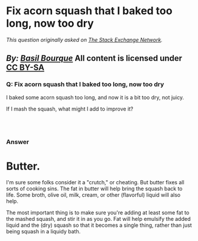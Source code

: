 # Fix acorn squash that I baked too long, now too dry

_This question originally asked on [The Stack Exchange Network](https://cooking.stackexchange.com/q/117944)._

_By: [Basil Bourque](https://cooking.stackexchange.com/u/23505)_
All content is licensed under [CC BY-SA](https://creativecommons.org/licenses/by-sa/4.0/)
<br>
--------------------------------------------
### Q: Fix acorn squash that I baked too long, now too dry
<p>I baked some acorn squash too long, and now it is a bit too dry, not juicy.</p>
<p>If I mash the squash, what might I add to improve it?</p>

<br><br>
### Answer 
<h1>Butter.</h1>
<p>I'm sure some folks consider it a &quot;crutch,&quot; or cheating. But butter fixes all sorts of cooking sins. The fat in butter will help bring the squash back to life. Some broth, olive oil, milk, cream, or other (flavorful) liquid will also help.</p>
<p>The most important thing is to make sure you're adding at least some fat to the mashed squash, and stir it in as you go. Fat will help emulsify the added liquid and the (dry) squash so that it becomes a single thing, rather than just being squash in a liquidy bath.</p>

